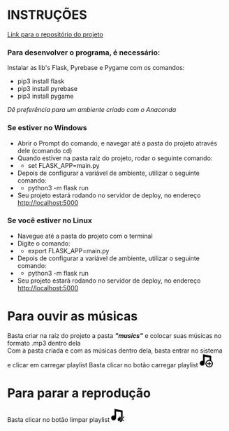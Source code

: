 # INSTRUÇÕES #

[Link para o repositório do projeto](https://github.com/felipelavandeira/paduasplayer)

### Para desenvolver o programa, é necessário: ###

Instalar as lib's Flask, Pyrebase e Pygame com os comandos:
* pip3 install flask
* pip3 install pyrebase
* pip3 install pygame

*Dê preferência para um ambiente criado com o Anaconda*

### Se estiver no Windows ###

* Abrir o Prompt do comando, e navegar até a pasta do projeto através dele (comando cd)
* Quando estiver na pasta raíz do projeto, rodar o seguinte comando:
* * set FLASK_APP=main.py
* Depois de configurar a variável de ambiente, utilizar o seguinte comando:
* * python3 -m flask run
* Seu projeto estará rodando no servidor de deploy, no endereço [http://localhost:5000](http://localhost:5000)

### Se você estiver no Linux ###

* Navegue até a pasta do projeto com o terminal
* Digite o comando:
* * export FLASK_APP=main.py
* Depois de configurar a variável de ambiente, utilizar o seguinte comando:
* * python3 -m flask run
* Seu projeto estará rodando no servidor de deploy, no endereço [http://localhost:5000](http://localhost:5000)

# Para ouvir as músicas #
Basta criar na raíz do projeto a pasta ***"musics"*** e colocar suas músicas no formato .mp3 dentro dela<br />
Com a pasta criada e com as músicas dentro dela, basta entrar no sistema e clicar em carregar playlist Basta clicar no botão carregar playlist <img src="https://github.com/felipelavandeira/paduasplayer/blob/master/Views/assets/images/iconfinder_music_add_103636.png" width="30" />

# Para parar a reprodução  #
Basta clicar no botão limpar playlist <img src="https://github.com/felipelavandeira/paduasplayer/blob/master/Views/assets/images/iconfinder_music_103634xx.png" width="30" />
